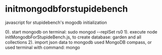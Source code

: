 # initmongodbforstupidebench
javascript for stupidebench's mogodb initialization

0). start mongodb on terminal: sudo mongod --replSet rs0
1). execute  node initMongodbForStupideBench.js,  to create database: garden and all collections
2). import json data to mongodb used MongoDB compass, or used terminal with command: mongo

